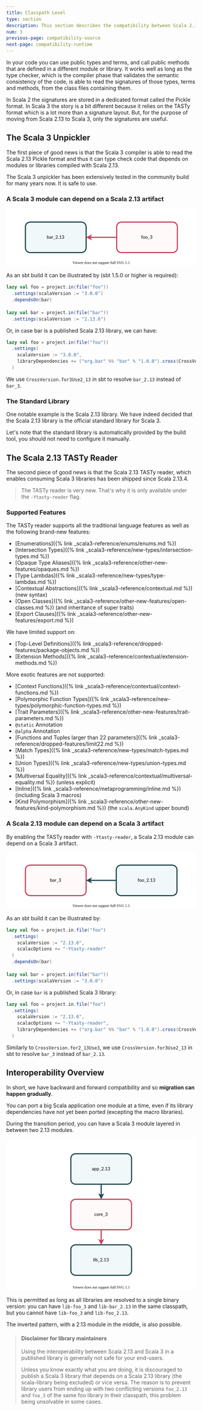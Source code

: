 ```yaml
---
title: Classpath Level
type: section
description: This section describes the compatibility between Scala 2.13 and Scala 3 class files.
num: 3
previous-page: compatibility-source
next-page: compatibility-runtime
---
```


In your code you can use public types and terms, and call public methods that are defined in a different module or library.
It works well as long as the type checker, which is the compiler phase that validates the semantic consistency of the code, is able to read the signatures of those types, terms and methods, from the class files containing them.

In Scala 2 the signatures are stored in a dedicated format called the Pickle format.
In Scala 3 the story is a bit different because it relies on the TASTy format which is a lot more than a signature layout.
But, for the purpose of moving from Scala 2.13 to Scala 3, only the signatures are useful.

## The Scala 3 Unpickler

The first piece of good news is that the Scala 3 compiler is able to read the Scala 2.13 Pickle format and thus it can type check code that depends on modules or libraries compiled with Scala 2.13.

The Scala 3 unpickler has been extensively tested in the community build for many years now. It is safe to use.

### A Scala 3 module can depend on a Scala 2.13 artifact

![Scala 3 module depending on a Scala 2.13 artifact](/resources/images/scala3-migration/compatibility-3-to-213.svg)

As an sbt build it can be illustrated by (sbt 1.5.0 or higher is required):

```scala
lazy val foo = project.in(file("foo"))
  .settings(scalaVersion := "3.0.0")
  .dependsOn(bar)

lazy val bar = project.in(file("bar"))
  .settings(scalaVersion := "2.13.6")
```

Or, in case bar is a published Scala 2.13 library, we can have:

```scala
lazy val foo = project.in(file("foo"))
  .settings(
    scalaVersion := "3.0.0",
    libraryDependencies += ("org.bar" %% "bar" % "1.0.0").cross(CrossVersion.for3Use2_13)
  )
```

We use `CrossVersion.for3Use2_13` in sbt to resolve `bar_2.13` instead of `bar_3`.

### The Standard Library

One notable example is the Scala 2.13 library.
We have indeed decided that the Scala 2.13 library is the official standard library for Scala 3.

Let's note that the standard library is automatically provided by the build tool, you should not need to configure it manually.

## The Scala 2.13 TASTy Reader

The second piece of good news is that the Scala 2.13 TASTy reader, which enables consuming Scala 3 libraries has been shipped since Scala 2.13.4.

> The TASTy reader is very new. That's why it is  only available under the `-Ytasty-reader` flag.

### Supported Features

The TASTy reader supports all the traditional language features as well as the following brand-new features:
- [Enumerations]({% link _scala3-reference/enums/enums.md %})
- [Intersection Types]({% link _scala3-reference/new-types/intersection-types.md %})
- [Opaque Type Aliases]({% link _scala3-reference/other-new-features/opaques.md %})
- [Type Lambdas]({% link _scala3-reference/new-types/type-lambdas.md %})
- [Contextual Abstractions]({% link _scala3-reference/contextual.md %}) (new syntax)
- [Open Classes]({% link _scala3-reference/other-new-features/open-classes.md %}) (and inheritance of super traits)
- [Export Clauses]({% link _scala3-reference/other-new-features/export.md %})

We have limited support on:
- [Top-Level Definitions]({% link _scala3-reference/dropped-features/package-objects.md %})
- [Extension Methods]({% link _scala3-reference/contextual/extension-methods.md %})

More exotic features are not supported:
- [Context Functions]({% link _scala3-reference/contextual/context-functions.md %})
- [Polymorphic Function Types]({% link _scala3-reference/new-types/polymorphic-function-types.md %})
- [Trait Parameters]({% link _scala3-reference/other-new-features/trait-parameters.md %})
- `@static` Annotation
- `@alpha` Annotation
- [Functions and Tuples larger than 22 parameters]({% link _scala3-reference/dropped-features/limit22.md %})
- [Match Types]({% link _scala3-reference/new-types/match-types.md %})
- [Union Types]({% link _scala3-reference/new-types/union-types.md %})
- [Multiversal Equality]({% link _scala3-reference/contextual/multiversal-equality.md %}) (unless explicit)
- [Inline]({% link _scala3-reference/metaprogramming/inline.md %}) (including Scala 3 macros)
- [Kind Polymorphism]({% link _scala3-reference/other-new-features/kind-polymorphism.md %}) (the `scala.AnyKind` upper bound)

### A Scala 2.13 module can depend on a Scala 3 artifact

By enabling the TASTy reader with `-Ytasty-reader`, a Scala 2.13 module can depend on a Scala 3 artifact.

![Scala 2 module depending on a Scala 3 artifact](/resources/images/scala3-migration/compatibility-213-to-3.svg)

As an sbt build it can be illustrated by:

```scala
lazy val foo = project.in.file("foo")
  .settings(
    scalaVersion := "2.13.6",
    scalacOptions += "-Ytasty-reader"
  )
  .dependsOn(bar)

lazy val bar = project.in(file("bar"))
  .settings(scalaVersion := "3.0.0")
```

Or, in case `bar` is a published Scala 3 library:

```scala
lazy val foo = project.in.file("foo")
  .settings(
    scalaVersion := "2.13.6",
    scalacOptions += "-Ytasty-reader",
    libraryDependencies += ("org.bar" %% "bar" % "1.0.0").cross(CrossVersion.for2_13Use3)
  )
```

Similarly to `CrossVersion.for2_13Use3`, we use `CrossVersion.for3Use2_13` in sbt to resolve `bar_3` instead of `bar_2.13`.

## Interoperability Overview

In short, we have backward and forward compatibility and so **migration can happen gradually**.

You can port a big Scala application one module at a time, even if its library dependencies have not yet been ported (excepting the macro libraries).

During the transition period, you can have a Scala 3 module layered in between two 2.13 modules.

![Sandwich pattern](/resources/images/scala3-migration/compatibility-sandwich.svg)

This is permitted as long as all libraries are resolved to a single binary version: you can have `lib-foo_3` and `lib-bar_2.13` in the same classpath, but you cannot have `lib-foo_3` and `lib-foo_2.13`.

The inverted pattern, with a 2.13 module in the middle, is also possible.

> #### Disclaimer for library maintainers
> 
> Using the interoperability between Scala 2.13 and Scala 3 in a published library is generally not safe for your end-users.
> 
> Unless you know exactly what you are doing, it is discouraged to publish a Scala 3 library that depends on a Scala 2.13 library (the scala-library being excluded) or vice versa.
> The reason is to prevent library users from ending up with two conflicting versions `foo_2.13` and `foo_3` of the same foo library in their classpath, this problem being unsolvable in some cases.
